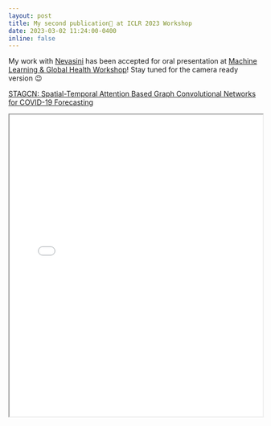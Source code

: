 ```yaml
---
layout: post
title: My second publication📃 at ICLR 2023 Workshop
date: 2023-03-02 11:24:00-0400
inline: false
---
```


My work with [Nevasini](https://www.linkedin.com/in/nevasini-sasikumar-73ba641ba/) has been accepted for oral presentation at [Machine Learning & Global Health Workshop](https://mlgh-2023.netlify.app/)! Stay tuned for the camera ready version 😉

[STAGCN: Spatial-Temporal Attention Based Graph Convolutional Networks for COVID-19 Forecasting ](https://openreview.net/pdf?id=k0E_VMXLXl)

<iframe src="{{ '/assets/pdf/7_stagcn_spatial_temporal_attent.pdf' | relative_url }}" width="100%" height="600px"></iframe>
